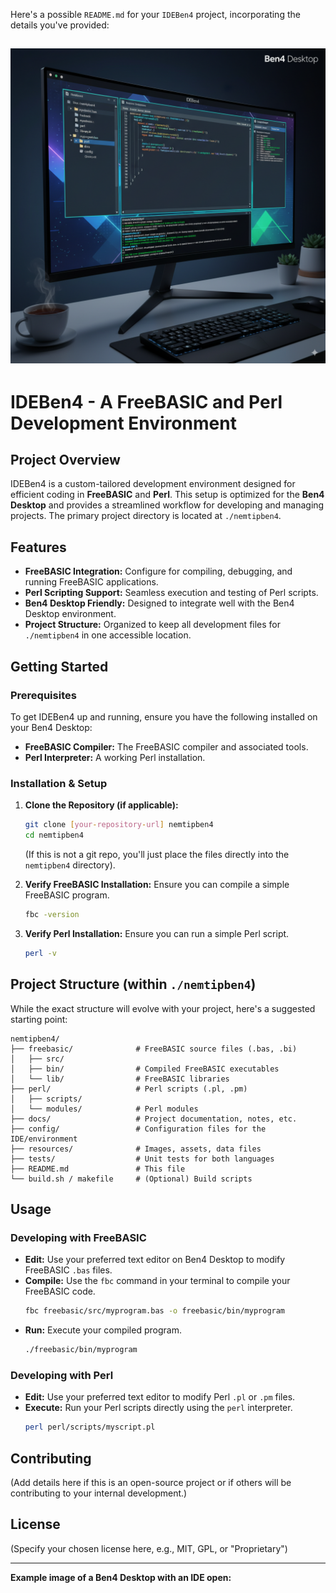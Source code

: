 Here's a possible `README.md` for your `IDEBen4` project, incorporating the details you've provided:

![IDEBen4](./matrix/cec/image/logon.png)
---

# IDEBen4 - A FreeBASIC and Perl Development Environment

## Project Overview

IDEBen4 is a custom-tailored development environment designed for efficient coding in **FreeBASIC** and **Perl**. This setup is optimized for the **Ben4 Desktop** and provides a streamlined workflow for developing and managing projects. The primary project directory is located at `./nemtipben4`.

## Features

*   **FreeBASIC Integration:** Configure for compiling, debugging, and running FreeBASIC applications.
*   **Perl Scripting Support:** Seamless execution and testing of Perl scripts.
*   **Ben4 Desktop Friendly:** Designed to integrate well with the Ben4 Desktop environment.
*   **Project Structure:** Organized to keep all development files for `./nemtipben4` in one accessible location.

## Getting Started

### Prerequisites

To get IDEBen4 up and running, ensure you have the following installed on your Ben4 Desktop:

*   **FreeBASIC Compiler:** The FreeBASIC compiler and associated tools.
*   **Perl Interpreter:** A working Perl installation.

### Installation & Setup

1.  **Clone the Repository (if applicable):**
    ```bash
    git clone [your-repository-url] nemtipben4
    cd nemtipben4
    ```
    (If this is not a git repo, you'll just place the files directly into the `nemtipben4` directory).

2.  **Verify FreeBASIC Installation:**
    Ensure you can compile a simple FreeBASIC program.
    ```bash
    fbc -version
    ```

3.  **Verify Perl Installation:**
    Ensure you can run a simple Perl script.
    ```bash
    perl -v
    ```

## Project Structure (within `./nemtipben4`)

While the exact structure will evolve with your project, here's a suggested starting point:

```
nemtipben4/
├── freebasic/              # FreeBASIC source files (.bas, .bi)
│   ├── src/
│   ├── bin/                # Compiled FreeBASIC executables
│   └── lib/                # FreeBASIC libraries
├── perl/                   # Perl scripts (.pl, .pm)
│   ├── scripts/
│   └── modules/            # Perl modules
├── docs/                   # Project documentation, notes, etc.
├── config/                 # Configuration files for the IDE/environment
├── resources/              # Images, assets, data files
├── tests/                  # Unit tests for both languages
├── README.md               # This file
└── build.sh / makefile     # (Optional) Build scripts
```

## Usage

### Developing with FreeBASIC

*   **Edit:** Use your preferred text editor on Ben4 Desktop to modify FreeBASIC `.bas` files.
*   **Compile:** Use the `fbc` command in your terminal to compile your FreeBASIC code.
    ```bash
    fbc freebasic/src/myprogram.bas -o freebasic/bin/myprogram
    ```
*   **Run:** Execute your compiled program.
    ```bash
    ./freebasic/bin/myprogram
    ```

### Developing with Perl

*   **Edit:** Use your preferred text editor to modify Perl `.pl` or `.pm` files.
*   **Execute:** Run your Perl scripts directly using the `perl` interpreter.
    ```bash
    perl perl/scripts/myscript.pl
    ```

## Contributing

(Add details here if this is an open-source project or if others will be contributing to your internal development.)

## License

(Specify your chosen license here, e.g., MIT, GPL, or "Proprietary")

---

**Example image of a Ben4 Desktop with an IDE open:** 